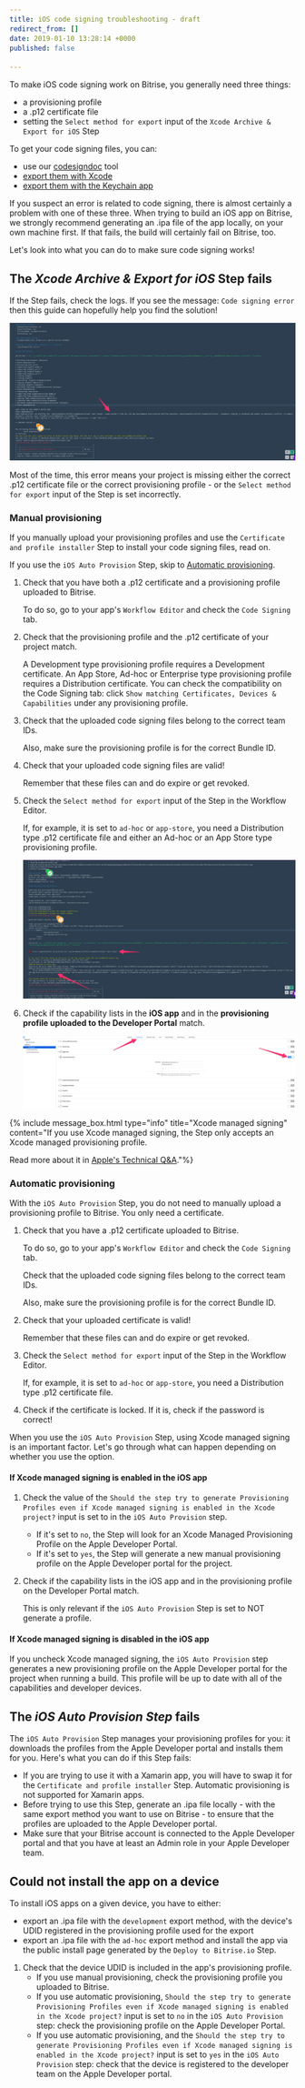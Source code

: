 ```yaml
---
title: iOS code signing troubleshooting - draft
redirect_from: []
date: 2019-01-10 13:28:14 +0000
published: false

---
```

To make iOS code signing work on Bitrise, you generally need three things:

* a provisioning profile
* a .p12 certificate file
* setting the `Select method for export` input of the `Xcode Archive & Export for iOS` Step

To get your code signing files, you can:

* use our [codesigndoc](https://github.com/bitrise-tools/codesigndoc) tool
* [export them with Xcode](https://devcenter.bitrise.io/code-signing/ios-code-signing/exporting-code-signing-files/#exporting-certificates-using-xcode)
* [export them with the Keychain app](https://devcenter.bitrise.io/code-signing/ios-code-signing/exporting-code-signing-files/#exporting-manually)

If you suspect an error is related to code signing, there is almost certainly a problem with one of these three. When trying to build an iOS app on Bitrise, we strongly recommend generating an .ipa file of the app locally, on your own machine first. If that fails, the build will certainly fail on Bitrise, too.

Let's look into what you can do to make sure code signing works!

## The _Xcode Archive & Export for iOS_ Step fails

If the Step fails, check the logs. If you see the message: `Code signing error` then this guide can hopefully help you find the solution!

![](/img/archive_fail.png)

Most of the time, this error means your project is missing either the correct .p12 certificate file or the correct provisioning profile - or the `Select method for export` input of the Step is set incorrectly.

### Manual provisioning

If you manually upload your provisioning profiles and use the `Certificate and profile installer` Step to install your code signing files, read on.

If you use the `iOS Auto Provision` Step, skip to [Automatic provisioning](/code-signing/ios-code-signing/ios-code-signing-troubleshooting/).

1. Check that you have both a .p12 certificate and a provisioning profile uploaded to Bitrise.

   To do so, go to your app's `Workflow Editor` and check the `Code Signing` tab.
2. Check that the provisioning profile and the .p12 certificate of your project match.

   A Development type provisioning profile requires a Development certificate. An App Store, Ad-hoc or Enterprise type provisioning profile requires a Distribution certificate. You can check the compatibility on the Code Signing tab: click `Show matching Certificates, Devices & Capabilities` under any provisioning profile.
3. Check that the uploaded code signing files belong to the correct team IDs.

   Also, make sure the provisioning profile is for the correct Bundle ID.
4. Check that your uploaded code signing files are valid!

   Remember that these files can and do expire or get revoked.
5. Check the `Select method for export` input of the Step in the Workflow Editor.

   If, for example, it is set to `ad-hoc` or `app-store`, you need a Distribution type .p12 certificate file and either an Ad-hoc or an App Store type provisioning profile.

   ![](/img/export_fail.png)
6. Check if the capability lists in the **iOS app** and in the **provisioning profile uploaded to the Developer Portal** match.

   ![](/img/capapbilities_xcode.png)

{% include message_box.html type="info" title="Xcode managed signing" content="If you use Xcode managed signing, the Step only accepts an Xcode managed provisioning profile.

Read more about it in [Apple's Technical Q&A](https://developer.apple.com/library/archive/qa/qa1814/_index.html)."%}

### Automatic provisioning

With the `iOS Auto Provision` Step, you do not need to manually upload a provisioning profile to Bitrise. You only need a certificate.

1. Check that you have a .p12 certificate uploaded to Bitrise.

   To do so, go to your app's `Workflow Editor` and check the `Code Signing` tab.

   Check that the uploaded code signing files belong to the correct team IDs.

   Also, make sure the provisioning profile is for the correct Bundle ID.
2. Check that your uploaded certificate is valid!

   Remember that these files can and do expire or get revoked.
3. Check the `Select method for export` input of the Step in the Workflow Editor.

   If, for example, it is set to `ad-hoc` or `app-store`, you need a Distribution type .p12 certificate file.
4. Check if the certificate is locked. If it is, check if the password is correct!

When you use the `iOS Auto Provision` Step, using Xcode managed signing is an important factor. Let's go through what can happen depending on whether you use the option.

#### If Xcode managed signing is enabled in the iOS app

1. Check the value of the `Should the step try to generate Provisioning Profiles even if Xcode managed signing is enabled in the Xcode project?` input is set to in the `iOS Auto Provision` step.
   * If it's set to `no`, the Step will look for an Xcode Managed Provisioning Profile on the Apple Developer Portal.
   * If it's set to `yes`, the Step will generate a new manual provisioning profile on the Apple Developer portal for the project.
2. Check if the capability lists in the iOS app and in the provisioning profile on the Developer Portal match.

   This is only relevant if the `iOS Auto Provision` Step is set to NOT generate a profile.

#### If Xcode managed signing is disabled in the iOS app

If you uncheck Xcode managed signing, the `iOS Auto Provision` step generates a new provisioning profile on the Apple Developer portal for the project when running a build. This profile will be up to date with all of the capabilities and developer devices.

## The _iOS Auto Provision Step_ fails

The `iOS Auto Provision` Step manages your provisioning profiles for you: it downloads the profiles from the Apple Developer portal and installs them for you. Here's what you can do if this Step fails:

* If you are trying to use it with a Xamarin app, you will have to swap it for the `Certificate and profile installer` Step. Automatic provisioning is not supported for Xamarin apps.
* Before trying to use this Step, generate an .ipa file locally - with the same export method you want to use on Bitrise - to ensure that the profiles are uploaded to the Apple Developer portal.
* Make sure that your Bitrise account is connected to the Apple Developer portal and that you have at least an Admin role in your Apple Developer team.

## Could not install the app on a device 

To install iOS apps on a given device, you have to either:

* export an .ipa file with the `development` export method, with the device's UDID registered in the provisioning profile used for the export
* export an .ipa file with the `ad-hoc` export method and install the app via the public install page generated by the `Deploy to Bitrise.io` Step. 

1. Check that the device UDID is included in the app's provisioning profile. 
   * If you use manual provisioning, check the provisioning profile you uploaded to Bitrise.
   * If you use automatic provisioning, `Should the step try to generate Provisioning Profiles even if Xcode managed signing is enabled in the Xcode project?` input is set to `no` in the `iOS Auto Provision` step: check the provisioning profile on the Apple Developer Portal.
   * If you use automatic provisioning, and the `Should the step try to generate Provisioning Profiles even if Xcode managed signing is enabled in the Xcode project?` input is set to `yes` in the `iOS Auto Provision` step: check that the device is registered to the developer team on the Apple Developer portal.
